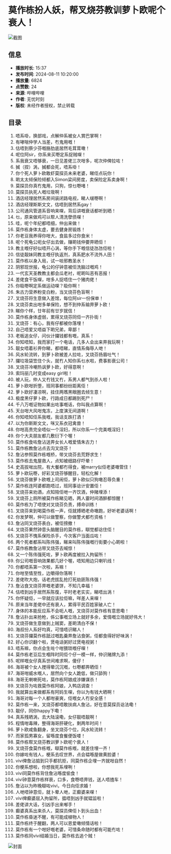 # 莫作栋扮人妖，帮叉烧芬教训萝卜欧呢个衰人！

![截图](//i0.hdslb.com/bfs/archive/f8ce6b602454753b6f5710a9ac06be2edf55973c.jpg@100w_100h_1c.webp)

## 信息

- **播放时长**: 15:37
- **发布时间**: 2024-08-11 10:20:00
- **播放量**: 6824
- **点赞数**: 24
- **来源**: 哔哩哔哩  
- **作者**: 无忧时刻  
- **版权**: 未经作者授权，禁止转载

## 目录

1. 唔系啩，换部戏，点解仲系被女人賞巴掌啊！
2. 有哮喘仲学人当差，冇鬼用嘅！
3. 估唔到蔡少芬嘅胳肋底居然毛茸茸噉！
4. 呢位阿sir，你系来买嘢定系捉贼㗎！
5. 系我衰又唔够衰，一日见差佬三次咁多，呢次仲俾拉咗！
6. 搣（捏）涡，搣都会死，唔系啩！
7. 你个死人萝卜欧敢虾莫探员未来老婆，睇佢点玩你！
8. 啲太太倾保险倾都入Simon梁间房度，卖保险定系卖身啊！
9. 莫探员你真冇鬼用，只狗，惊乜嘢啫！
10. 莫探员执死人嘅垃圾啊！
11. 酒店经理居然系房间装闭路电视，睇人啵嘢啊！
12. 酒店经理斯斯文文，估唔到居然系gay！
13. 公司通风管道系音响来㗎，背后讲嘅衰话都听到晒！
14. 乜，原来做鸡可以帮人清洗孽债㗎！
15. 哇，呢个年纪都唔细，仲出来做！
16. 莫作栋身体太虚，要去健身房锻炼！
17. 你老豆我养得你咁大，食盐多过你食米！
18. 呢个死龟公呃女仔出去做，赚啲钱仲要畀晒佢！
19. 教主嘅仔好似唔开心涡，等你手下嘅信徒氹氹佢啦！
20. 信徒靓妹同教主嘅仔执返剂，真系肥水不流外人田！
21. 莫作栋以身入局，试一啖邪教圣水！
22. 阴邪现世报，龟公的仔钟意被佢洗脑过嘅鸡！
23. 一代玄天圣教教主都会瓜老衬，呢啲叫恶有恶报！
24. 差佬食干饭㗎，咁多人捉唔住一个猪肉佬！
25. 你𥄫嘢啊定系做运动㗎？𥄫你啊！
26. 朱古力营养粉变白粉，当叉烧芬色盲啊！
27. 叉烧芬将生意做入差馆，每位阿sir一份保单！
28. 叉烧芬卖出咁多单保险，想不到仲系输畀萝卜欧！
29. 睇你个样，廿年前有廿岁就信！
30. 莫作栋身体虚弱，累得叉烧芬同佢一齐扑街！
31. 叉烧芬：有心，我有仔都被你落埋！
32. 自己唔爱又唔益下啲兄弟，卑鄙！
33. 老板追女仔，问伙计攞钱都有嘅，真系！
34. 你知唔知，我而家打一个电话，几多人会出来畀我玩啊！
35. 靓女唔着衫畀你睇，都唔睇，直情系侮辱人哋！
36. 风水轮流转，到萝卜欧被差人拉咗，叉烧芬扬眉吐气！
37. 攞垃圾袋笠住个头，就冇人知你系乜水啦，费事影衰公司！
38. 叉烧芬冷嘲热讽萝卜欧，好得意啊！
39. 索玛丽几时变成easy girl啦！
40. 被人玩，仲人又冇钱又冇，系男人都气到杀人啦！
41. 萝卜欧咁折堕，班同事都纷纷距离佢！
42. 萝卜欧好凄凉啊，挂住两嚿黑眼圈去倾生意！
43. 极度黑仔萝卜欧，行路成日都踢到死尸！
44. 千八万嘅证物如果出咗事嘅话，你叫我点算啊！
45. 天台咁大风咁鬼冻，上度演无间道啊！
46. 你知唔知佢系我嘅，我话支跌打酒！
47. 以为你斯斯文文，咪又系衣冠禽兽！
48. 你咁高贵完全唔似一个淫妇，所以你系一个完美嘅淫妇！
49. 你个大夫朋友都几敷衍下个喔！
50. 莫作栋食咗詹沾送畀女长人嘅爱情朱古力！
51. 莫作栋教詹沾点去沟叉烧芬！
52. 詹沾参照莫作栋嘅桥，带叉烧芬去荒野求生！
53. 莫作栋去鬼屋救人，点知被细路仔吓晕！
54. 史高拔啱出院，有大餐都冇得食，被marry似佢老婆噉管住！
55. 萝卜欧玩嘢，好彩叉烧芬够醒目，轻松化解！
56. 叉烧芬做萝卜欧嘅上司闹佢，萝卜欧似只狗噉忍辱负重！
57. 莫作栋连阿婆都跑唔过，班同事谂计安置佢！
58. 叉烧芬来劝酒，点知陪佢哋一齐饮酒，仲赌埋添！
59. 叉烧芬上厕所被莫作栋睇见晒，两人霎时间酒醉都惊醒！
60. 莫作栋为了唔使对叉烧芬负责，搏命训练！
61. 叉烧芬来到喝莫作栋一声，佢就搏晒老命噉跑，好听老婆话啊！
62. 你发梦啊，仲可以做警察，你做警犬都冇资格！
63. 詹沾同叉烧芬表白，被佢搒撤！
64. 叉烧芬果然钟意头脑醒目的莫作栋，瞓觉都谂住佢！
65. 叉烧芬不愧系保险杀手，今次客户当面瓜咗！
66. 两个死者都系叫陈伟强，睇来叫陈伟强嘅行街要小心啲啦！
67. 莫作栋教詹沾带叉烧芬去喊惊！
68. 又一个陈伟强死咗，萝卜欧再度被拉入拘留所！
69. 你公司嘅音响效果都几好个喔，唔知用边只喇叭线！
70. 你都唔系第一次啦，系嘛！
71. 你咁至情至性，边嚼得你落啊！
72. 差佬吹大炮，话老虎拔乱抢打死劫匪陈伟强！
73. 詹沾食叉烧芬畀嘅老婆饼，不知几幸福！
74. 估唔到凶手居然系陈復，平时老老实实，睇唔出涡！
75. 你怀疑佢，一早就应该拉佢嘛，咩差人来㗎！
76. 原来当年差佬中还有衰人，累得平民百姓家破人亡！
77. 身体的本能反应系不会呃人嘅，叉烧芬对莫作栋有意思嘞！
78. 詹沾扑出来抢枪，係公事嘅立场上就好多余，爱情嘅立场就好伟大！
79. 叉烧芬做生意做到上贼窦，差啲清白不保！
80. 海叔份人系好均真，可惜唔识睇人！
81. 叉烧芬攞莫作栋舐过嘅匙羹畀詹沾食粥，佢都食得好好味涡！
82. 好心你识翻个啦，煲电话粥好过煲电视粥！
83. 唔系嘛，你点会生咗个咁猥琐嘅仔㗎！
84. 莫作栋老豆后生嗰阵时同佢个仔一模一样，仲识赌牌九添！
85. 呢样嘅女仔真系世间难求啊，傻仔！
86. 海哥被个女人搅得晕沉沉嘅，乜嘢都畀晒佢！
87. 海哥咁威水嘅人，居然向个女人跪低，做只舔狗！
88. 海哥无喇喇死咗，莫作栋阿娘成涉嫌谋杀！
89. 叉烧芬为咗救莫作栋阿娘，入鸭店调查！
90. 我就算出来做都系有阿妈生㗎，你以为有钱大晒啊！
91. 海哥对每一个人都咁豪爽，佢嘅女人冇安全感！
92. 莫作栋一来，叉烧芬都唔敢扶病人詹沾，好在意莫探员谂法嘞！
93. 靓仔，同你happy下嘞！
94. 真系残晒涡，去大陆滚嘞，女仔靓唔靓啊！
95. 程情咁毒辣，整得海哥肝硬化，剩两年时间！
96. 萝卜欧咸鱼翻身，坐叉烧芬个位，风水轮流转！
97. 而家孤男寡女，留喺度食餐便饭喽！
98. 莫作栋帮叉烧芬教训萝卜欧呢个衰人！
99. 叉烧芬食莫作栋嘅，瞓莫作栋嘅，就差住埋一齐！
100. 你嫁咗有钱人，梗系去叹世界，点会韫喺屋做黄脸婆！
101. vivi俾詹沾掂到只手都抗拒，同莫作栋企埋一齐就咁自然！
102. 你梗系想啦，你想我死系埋咧！
103. vivi同莫作栋背住詹沾喺度偷食！
104. vivi钟意莫作栋样衰，口多，食嘢唔畀钱，送人唔揸车！
105. 詹沾以为昨晚瞓咗vivi，今日向佢求婚！
106. 人哋唔钟意佢，就卜晕人哋，正癫婆来㗎！
107. vivi俾癫婆屈入拘留所，揾唔到凶手就韫监啦！
108. 差佬讲大话，引凶手出来喐手！
109. 癫婆真系出来杀人，莫探员俾佢卜到头出血！
110. 莫作栋昏迷不醒，有可能成植物人！
111. 莫作栋终于醒翻，两人可以恩爱噉倾情话啦！
112. 莫作栋有一个咁好嘅老婆，可惜条命随时都有可能冇咗！
113. 莫作栋同vivi结婚当日，莫作栋去追个贼！

![封面](//i0.hdslb.com/bfs/archive/f8ce6b602454753b6f5710a9ac06be2edf55973c.jpg@518w_290h_1c_!web-video-share-cover.webp)
<!-- tcd_original_link https://www.bilibili.com/video/BV1HsYJePEtU/?spm_id_from=333.788.recommend_more_video.17 -->
